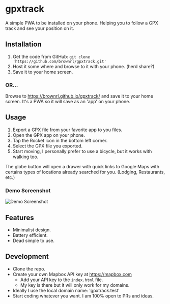 # gpxtrack

A simple PWA to be installed on your phone. Helping you to follow a GPX track and see your position on it. 

## Installation

1. Get the code from GitHub: `git clone 'https://github.com/brownrl/gpxtrack.git'`
2. Host it some where and browse to it with your phone. (herd share?)
3. Save it to your home screen.

### OR...

Browse to https://brownrl.github.io/gpxtrack/ and save it to your home screen. It's a PWA so it will save as an 'app' on your phone.

## Usage

1. Export a GPX file from your favorite app to you files.
2. Open the GPX app on your phone.
3. Tap the Rocket icon in the bottom left corner.
4. Select the GPX file you exported.
5. Start moving, I personally prefer to use a bicycle, but it works with walking too.

The globe button will open a drawer with quick links to Google Maps with certains types of locations already searched for you. (Lodging, Restaurants, etc.)

### Demo Screenshot
![Demo Screenshot](https://brownrl.github.io/gpxtrack/demo.png)

## Features

- Minimalist design.
- Battery efficient.
- Dead simple to use.

## Development

- Clone the repo.
- Create your own Mapbox API key at https://mapbox.com
  - Add your API key to the `index.html` file.
  - My key is there but it will only work for my domains.
- Ideally I use the local domain name: 'gpxtrack.test'
- Start coding whatever you want. I am 100% open to PRs and ideas.